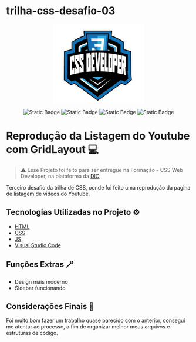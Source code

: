 # trilha-css-desafio-03
<div  align="center">
<img  src="assets/img/logo.png"  alt="Banner"  title="Banner">
</div>

<div  align="center">

![Static Badge](https://img.shields.io/badge/HTML-_?style=flat&logo=html5&logoColor=%23ffffff&labelColor=%23222222&color=%23ffffff)
![Static Badge](https://img.shields.io/badge/%20CSS%20-%20?logo=CSS3&labelColor=%231572b6&color=%23ffffff)
![Static Badge](https://img.shields.io/badge/javascript%20-%20A?logo=javascript&labelColor=%23444&color=%23f9f9f9)
![Static Badge](https://img.shields.io/badge/VSCode-red?style=flat&logo=visualstudiocode&logoColor=%23007ACC&labelColor=%23222222&color=%23555555)

</div>

  

# Reprodução da Listagem do Youtube com GridLayout 💻

> ⚠️ Esse Projeto foi feito para ser entregue na Formação - CSS Web Developer, na plataforma da [DIO](https://www.dio.me/)

Terceiro desafio da trilha de CSS, oonde foi feito uma reprodução da pagina de listagem de videos do Youtube.

## Tecnologias Utilizadas no Projeto ⚙️

- [HTML](https://developer.mozilla.org/en-US/docs/Web/HTML)
- [CSS](https://devdocs.io/css/)
- [JS](https://devdocs.io/javascript/)
- [Visual Studio Code](https://code.visualstudio.com/docs)

## Funções Extras 🪄
- Design mais moderno
- Sidebar funcionando

## Considerações Finais 📖

Foi muito bom fazer um trabalho quase parecido com o anterior, consegui me atentar ao processo, a fim de organizar melhor meus arquivos e estruturas de código.

